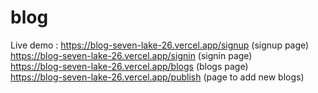 
# blog </br>
Live demo : https://blog-seven-lake-26.vercel.app/signup (signup page) </br>
            https://blog-seven-lake-26.vercel.app/signin (signin page) </br>
            https://blog-seven-lake-26.vercel.app/blogs (blogs page) </br>
            https://blog-seven-lake-26.vercel.app/publish (page to add new blogs)
